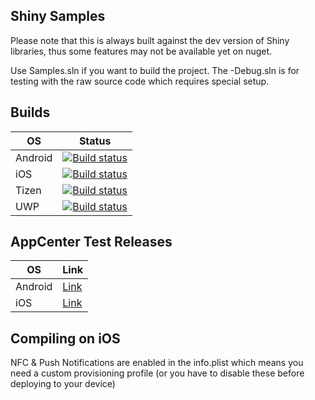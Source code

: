 ﻿## Shiny Samples

Please note that this is always built against the dev version of Shiny libraries, thus some features may not be available yet on nuget.

Use Samples.sln if you want to build the project.  The -Debug.sln is for testing with the raw source code which requires special setup.

## Builds

OS|Status
--|------
Android|[![Build status](https://dev.azure.com/shinylib/Shiny/_apis/build/status/Android%20Sample)](https://dev.azure.com/shinylib/Shiny/_build/latest?definitionId=17)
iOS|[![Build status](https://dev.azure.com/shinylib/Shiny/_apis/build/status/iOS%20Sample)](https://dev.azure.com/shinylib/Shiny/_build/latest?definitionId=16)
Tizen|[![Build status](https://dev.azure.com/shinylib/Shiny/_apis/build/status/Tizen%20Mobile)](https://dev.azure.com/shinylib/Shiny/_build/latest?definitionId=12)
UWP|[![Build status](https://dev.azure.com/shinylib/Shiny/_apis/build/status/Sample%20UWP)](https://dev.azure.com/shinylib/Shiny/_build/latest?definitionId=9)

## AppCenter Test Releases

OS|Link
--|----
Android|[Link](https://install.appcenter.ms/orgs/shinyorg/apps/shiny/distribution_groups/all)
iOS|[Link](https://install.appcenter.ms/orgs/shinyorg/apps/shiny-1/distribution_groups/all)


## Compiling on iOS
NFC & Push Notifications are enabled in the info.plist which means you need a custom provisioning profile (or you have to disable these before deploying to your device)